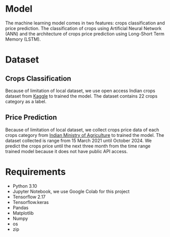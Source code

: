 # Model
The machine learning model comes in two features: crops classification and price prediction. The classification of crops using Artificial Neural Network (ANN) and the architecture of crops price prediction using Long-Short Term Memory (LSTM).
# Dataset
## Crops Classification
Because of limitation of local dataset, we use open access Indian crops dataset from [Kaggle](https://www.kaggle.com/datasets/siddharthss/crop-recommendation-dataset) to trained the model. The dataset contains 22 crops category as a label.

## Price Prediction
Because of limitation of local dataset, we collect crops price data of each crops category from [Indian Ministry of Agriculture](https://agmarknet.gov.in/) to trained the model. The dataset collected is range from 15 March 2021 until October 2024. We predict the crops price until the next three month from the time range trained model because it does not have public API access.

# Requirements
- Python 3.10
- Jupyter Notebook, we use Google Colab for this project
- Tensorflow 2.17
- Tensorflow.keras
- Pandas
- Matplotlib
- Numpy
- os
- zip

